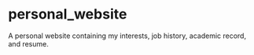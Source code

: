 # personal_website
A personal website containing my interests, job history, academic record, and resume.
